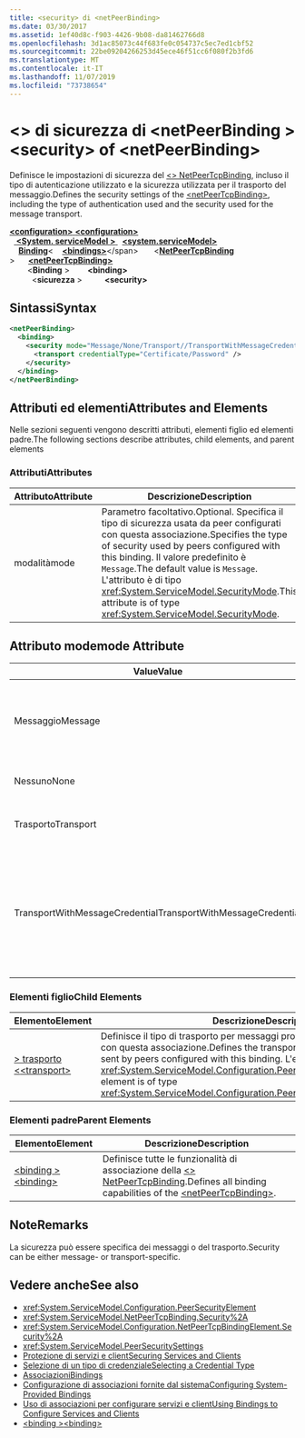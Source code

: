 ```yaml
---
title: <security> di <netPeerBinding>
ms.date: 03/30/2017
ms.assetid: 1ef40d8c-f903-4426-9b08-da81462766d8
ms.openlocfilehash: 3d1ac85073c44f683fe0c054737c5ec7ed1cbf52
ms.sourcegitcommit: 22be09204266253d45ece46f51cc6f080f2b3fd6
ms.translationtype: MT
ms.contentlocale: it-IT
ms.lasthandoff: 11/07/2019
ms.locfileid: "73738654"
---
```

# <a name="security-of-netpeerbinding"></a><span data-ttu-id="52e68-102">\<> di sicurezza di \<netPeerBinding ></span><span class="sxs-lookup"><span data-stu-id="52e68-102">\<security> of \<netPeerBinding></span></span>
<span data-ttu-id="52e68-103">Definisce le impostazioni di sicurezza del [\<> NetPeerTcpBinding](netpeertcpbinding.md), incluso il tipo di autenticazione utilizzato e la sicurezza utilizzata per il trasporto del messaggio.</span><span class="sxs-lookup"><span data-stu-id="52e68-103">Defines the security settings of the [\<netPeerTcpBinding>](netpeertcpbinding.md), including the type of authentication used and the security used for the message transport.</span></span>  
  
<span data-ttu-id="52e68-104">[ **\<configuration>** ](../configuration-element.md)</span><span class="sxs-lookup"><span data-stu-id="52e68-104">[**\<configuration>**](../configuration-element.md)</span></span>\
<span data-ttu-id="52e68-105">&nbsp;&nbsp;[ **\<System. serviceModel >** ](system-servicemodel.md)</span><span class="sxs-lookup"><span data-stu-id="52e68-105">&nbsp;&nbsp;[**\<system.serviceModel>**](system-servicemodel.md)</span></span>\
<span data-ttu-id="52e68-106">&nbsp;&nbsp;&nbsp;&nbsp;[**Binding**](bindings.md)\<</span><span class="sxs-lookup"><span data-stu-id="52e68-106">&nbsp;&nbsp;&nbsp;&nbsp;[**\<bindings>**](bindings.md)\</span></span>
<span data-ttu-id="52e68-107">&nbsp;&nbsp;&nbsp;&nbsp;&nbsp;&nbsp;\<[**NetPeerTcpBinding**](netpeertcpbinding.md) ></span><span class="sxs-lookup"><span data-stu-id="52e68-107">&nbsp;&nbsp;&nbsp;&nbsp;&nbsp;&nbsp;[**\<netPeerTcpBinding>**](netpeertcpbinding.md)</span></span>\
<span data-ttu-id="52e68-108">&nbsp;&nbsp;&nbsp;&nbsp;&nbsp;&nbsp;&nbsp;&nbsp;\<**Binding** ></span><span class="sxs-lookup"><span data-stu-id="52e68-108">&nbsp;&nbsp;&nbsp;&nbsp;&nbsp;&nbsp;&nbsp;&nbsp;**\<binding>**</span></span>\
<span data-ttu-id="52e68-109">&nbsp;&nbsp;&nbsp;&nbsp;&nbsp;&nbsp;&nbsp;&nbsp;&nbsp;&nbsp;\<**sicurezza** ></span><span class="sxs-lookup"><span data-stu-id="52e68-109">&nbsp;&nbsp;&nbsp;&nbsp;&nbsp;&nbsp;&nbsp;&nbsp;&nbsp;&nbsp;**\<security>**</span></span>  
  
## <a name="syntax"></a><span data-ttu-id="52e68-110">Sintassi</span><span class="sxs-lookup"><span data-stu-id="52e68-110">Syntax</span></span>  
  
```xml  
<netPeerBinding>
  <binding>
    <security mode="Message/None/Transport//TransportWithMessageCredential">
      <transport credentialType="Certificate/Password" />
    </security>
  </binding>
</netPeerBinding>
```  
  
## <a name="attributes-and-elements"></a><span data-ttu-id="52e68-111">Attributi ed elementi</span><span class="sxs-lookup"><span data-stu-id="52e68-111">Attributes and Elements</span></span>  
 <span data-ttu-id="52e68-112">Nelle sezioni seguenti vengono descritti attributi, elementi figlio ed elementi padre.</span><span class="sxs-lookup"><span data-stu-id="52e68-112">The following sections describe attributes, child elements, and parent elements</span></span>  
  
### <a name="attributes"></a><span data-ttu-id="52e68-113">Attributi</span><span class="sxs-lookup"><span data-stu-id="52e68-113">Attributes</span></span>  
  
|<span data-ttu-id="52e68-114">Attributo</span><span class="sxs-lookup"><span data-stu-id="52e68-114">Attribute</span></span>|<span data-ttu-id="52e68-115">Descrizione</span><span class="sxs-lookup"><span data-stu-id="52e68-115">Description</span></span>|  
|---------------|-----------------|  
|<span data-ttu-id="52e68-116">modalità</span><span class="sxs-lookup"><span data-stu-id="52e68-116">mode</span></span>|<span data-ttu-id="52e68-117">Parametro facoltativo.</span><span class="sxs-lookup"><span data-stu-id="52e68-117">Optional.</span></span> <span data-ttu-id="52e68-118">Specifica il tipo di sicurezza usata da peer configurati con questa associazione.</span><span class="sxs-lookup"><span data-stu-id="52e68-118">Specifies the type of security used by peers configured with this binding.</span></span> <span data-ttu-id="52e68-119">Il valore predefinito è `Message`.</span><span class="sxs-lookup"><span data-stu-id="52e68-119">The default value is `Message`.</span></span> <span data-ttu-id="52e68-120">L'attributo è di tipo <xref:System.ServiceModel.SecurityMode>.</span><span class="sxs-lookup"><span data-stu-id="52e68-120">This attribute is of type <xref:System.ServiceModel.SecurityMode>.</span></span>|  
  
## <a name="mode-attribute"></a><span data-ttu-id="52e68-121">Attributo mode</span><span class="sxs-lookup"><span data-stu-id="52e68-121">mode Attribute</span></span>  
  
|<span data-ttu-id="52e68-122">Value</span><span class="sxs-lookup"><span data-stu-id="52e68-122">Value</span></span>|<span data-ttu-id="52e68-123">Descrizione</span><span class="sxs-lookup"><span data-stu-id="52e68-123">Description</span></span>|  
|-----------|-----------------|  
|<span data-ttu-id="52e68-124">Messaggio</span><span class="sxs-lookup"><span data-stu-id="52e68-124">Message</span></span>|<span data-ttu-id="52e68-125">La sicurezza SOAP fornisce autenticazione, integrità e riservatezza.</span><span class="sxs-lookup"><span data-stu-id="52e68-125">SOAP security provides authentication, integrity and confidentiality.</span></span>|  
|<span data-ttu-id="52e68-126">Nessuno</span><span class="sxs-lookup"><span data-stu-id="52e68-126">None</span></span>|<span data-ttu-id="52e68-127">La sicurezza è disabilitata.</span><span class="sxs-lookup"><span data-stu-id="52e68-127">Security is disabled.</span></span>|  
|<span data-ttu-id="52e68-128">Trasporto</span><span class="sxs-lookup"><span data-stu-id="52e68-128">Transport</span></span>|<span data-ttu-id="52e68-129">La sicurezza è fornita mediante HTTPS.</span><span class="sxs-lookup"><span data-stu-id="52e68-129">Security is provided using HTTPS.</span></span>|  
|<span data-ttu-id="52e68-130">TransportWithMessageCredential</span><span class="sxs-lookup"><span data-stu-id="52e68-130">TransportWithMessageCredential</span></span>|<span data-ttu-id="52e68-131">HTTPS fornisce autenticazione e riservatezza.</span><span class="sxs-lookup"><span data-stu-id="52e68-131">HTTPS provides authentication and confidentiality.</span></span> <span data-ttu-id="52e68-132">I messaggi SOAP forniscono tipi di credenziale dettagliati.</span><span class="sxs-lookup"><span data-stu-id="52e68-132">SOAP messages provide rich credential types.</span></span>|  
  
### <a name="child-elements"></a><span data-ttu-id="52e68-133">Elementi figlio</span><span class="sxs-lookup"><span data-stu-id="52e68-133">Child Elements</span></span>  
  
|<span data-ttu-id="52e68-134">Elemento</span><span class="sxs-lookup"><span data-stu-id="52e68-134">Element</span></span>|<span data-ttu-id="52e68-135">Descrizione</span><span class="sxs-lookup"><span data-stu-id="52e68-135">Description</span></span>|  
|-------------|-----------------|  
|[<span data-ttu-id="52e68-136">> trasporto \<</span><span class="sxs-lookup"><span data-stu-id="52e68-136">\<transport></span></span>](transport-of-netpeertcpbinding.md)|<span data-ttu-id="52e68-137">Definisce il tipo di trasporto per messaggi protetti inviati dai peer configurati con questa associazione.</span><span class="sxs-lookup"><span data-stu-id="52e68-137">Defines the transport type for secured messages sent by peers configured with this binding.</span></span> <span data-ttu-id="52e68-138">L'elemento è di tipo <xref:System.ServiceModel.Configuration.PeerTransportSecurityElement>.</span><span class="sxs-lookup"><span data-stu-id="52e68-138">This element is of type <xref:System.ServiceModel.Configuration.PeerTransportSecurityElement>.</span></span>|  
  
### <a name="parent-elements"></a><span data-ttu-id="52e68-139">Elementi padre</span><span class="sxs-lookup"><span data-stu-id="52e68-139">Parent Elements</span></span>  
  
|<span data-ttu-id="52e68-140">Elemento</span><span class="sxs-lookup"><span data-stu-id="52e68-140">Element</span></span>|<span data-ttu-id="52e68-141">Descrizione</span><span class="sxs-lookup"><span data-stu-id="52e68-141">Description</span></span>|  
|-------------|-----------------|  
|[<span data-ttu-id="52e68-142">\<binding ></span><span class="sxs-lookup"><span data-stu-id="52e68-142">\<binding></span></span>](bindings.md)|<span data-ttu-id="52e68-143">Definisce tutte le funzionalità di associazione della [\<> NetPeerTcpBinding](netpeertcpbinding.md).</span><span class="sxs-lookup"><span data-stu-id="52e68-143">Defines all binding capabilities of the [\<netPeerTcpBinding>](netpeertcpbinding.md).</span></span>|  
  
## <a name="remarks"></a><span data-ttu-id="52e68-144">Note</span><span class="sxs-lookup"><span data-stu-id="52e68-144">Remarks</span></span>  
 <span data-ttu-id="52e68-145">La sicurezza può essere specifica dei messaggi o del trasporto.</span><span class="sxs-lookup"><span data-stu-id="52e68-145">Security can be either message- or transport-specific.</span></span>  
  
## <a name="see-also"></a><span data-ttu-id="52e68-146">Vedere anche</span><span class="sxs-lookup"><span data-stu-id="52e68-146">See also</span></span>

- <xref:System.ServiceModel.Configuration.PeerSecurityElement>
- <xref:System.ServiceModel.NetPeerTcpBinding.Security%2A>
- <xref:System.ServiceModel.Configuration.NetPeerTcpBindingElement.Security%2A>
- <xref:System.ServiceModel.PeerSecuritySettings>
- [<span data-ttu-id="52e68-147">Protezione di servizi e client</span><span class="sxs-lookup"><span data-stu-id="52e68-147">Securing Services and Clients</span></span>](../../../wcf/feature-details/securing-services-and-clients.md)
- [<span data-ttu-id="52e68-148">Selezione di un tipo di credenziale</span><span class="sxs-lookup"><span data-stu-id="52e68-148">Selecting a Credential Type</span></span>](../../../wcf/feature-details/selecting-a-credential-type.md)
- [<span data-ttu-id="52e68-149">Associazioni</span><span class="sxs-lookup"><span data-stu-id="52e68-149">Bindings</span></span>](../../../wcf/bindings.md)
- [<span data-ttu-id="52e68-150">Configurazione di associazioni fornite dal sistema</span><span class="sxs-lookup"><span data-stu-id="52e68-150">Configuring System-Provided Bindings</span></span>](../../../wcf/feature-details/configuring-system-provided-bindings.md)
- [<span data-ttu-id="52e68-151">Uso di associazioni per configurare servizi e client</span><span class="sxs-lookup"><span data-stu-id="52e68-151">Using Bindings to Configure Services and Clients</span></span>](../../../wcf/using-bindings-to-configure-services-and-clients.md)
- [<span data-ttu-id="52e68-152">\<binding ></span><span class="sxs-lookup"><span data-stu-id="52e68-152">\<binding></span></span>](bindings.md)
